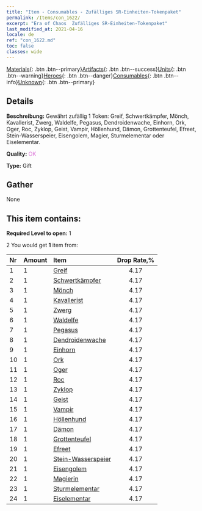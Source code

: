 ```yaml
---
title: "Item - Consumables - Zufälliges SR-Einheiten-Tokenpaket"
permalink: /Items/con_1622/
excerpt: "Era of Chaos  Zufälliges SR-Einheiten-Tokenpaket"
last_modified_at: 2021-04-16
locale: de
ref: "con_1622.md"
toc: false
classes: wide
---
```

 [Materials](/de/Items/){: .btn .btn--primary}[Artifacts](/de/Items/Artifacts/){: .btn .btn--success}[Units](/de/Items/Units/){: .btn .btn--warning}[Heroes](/de/Items/Heroes/){: .btn .btn--danger}[Consumables](/de/Items/Consumables/){: .btn .btn--info}[Unknown](/de/Items/Unknown/){: .btn .btn--primary}

## Details
 **Beschreibung:** Gewährt zufällig 1 Token: Greif, Schwertkämpfer, Mönch, Kavallerist, Zwerg, Waldelfe, Pegasus, Dendroidenwache, Einhorn, Ork, Oger, Roc, Zyklop, Geist, Vampir, Höllenhund, Dämon, Grottenteufel, Efreet, Stein-Wasserspeier, Eisengolem, Magier, Sturmelementar oder Eiselementar.

 **Quality:** <span style="color: #DA70D6">OK</span>

 **Type:** Gift

## Gather

  None

## This item contains:

 **Required Level to open:** 1

 2 You would get **1** item  from:

  | Nr | Amount |     Item    | Drop Rate,% |
  |:---|:-------|:------------|:---------:|
  | 1 | 1 | [Greif](/de/Items/unt_192/) | 4.17 | 
  | 2 | 1 | [Schwertkämpfer](/de/Items/unt_193/) | 4.17 | 
  | 3 | 1 | [Mönch](/de/Items/unt_194/) | 4.17 | 
  | 4 | 1 | [Kavallerist](/de/Items/unt_195/) | 4.17 | 
  | 5 | 1 | [Zwerg](/de/Items/unt_200/) | 4.17 | 
  | 6 | 1 | [Waldelfe](/de/Items/unt_201/) | 4.17 | 
  | 7 | 1 | [Pegasus](/de/Items/unt_202/) | 4.17 | 
  | 8 | 1 | [Dendroidenwache](/de/Items/unt_203/) | 4.17 | 
  | 9 | 1 | [Einhorn](/de/Items/unt_204/) | 4.17 | 
  | 10 | 1 | [Ork](/de/Items/unt_219/) | 4.17 | 
  | 11 | 1 | [Oger](/de/Items/unt_220/) | 4.17 | 
  | 12 | 1 | [Roc](/de/Items/unt_221/) | 4.17 | 
  | 13 | 1 | [Zyklop](/de/Items/unt_222/) | 4.17 | 
  | 14 | 1 | [Geist](/de/Items/unt_210/) | 4.17 | 
  | 15 | 1 | [Vampir](/de/Items/unt_211/) | 4.17 | 
  | 16 | 1 | [Höllenhund](/de/Items/unt_228/) | 4.17 | 
  | 17 | 1 | [Dämon](/de/Items/unt_229/) | 4.17 | 
  | 18 | 1 | [Grottenteufel](/de/Items/unt_230/) | 4.17 | 
  | 19 | 1 | [Efreet](/de/Items/unt_231/) | 4.17 | 
  | 20 | 1 | [Stein-Wasserspeier](/de/Items/unt_236/) | 4.17 | 
  | 21 | 1 | [Eisengolem](/de/Items/unt_237/) | 4.17 | 
  | 22 | 1 | [Magierin](/de/Items/unt_238/) | 4.17 | 
  | 23 | 1 | [Sturmelementar](/de/Items/unt_263/) | 4.17 | 
  | 24 | 1 | [Eiselementar](/de/Items/unt_264/) | 4.17 | 
